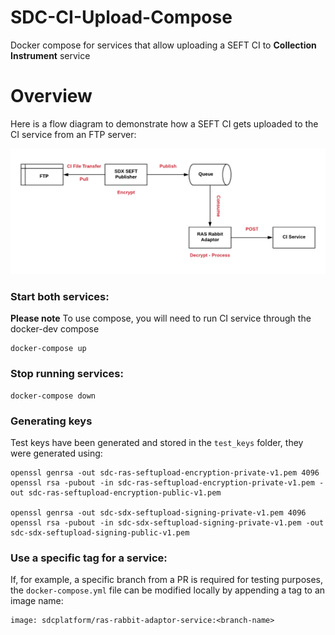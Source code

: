 # SDC-CI-Upload-Compose
Docker compose for services that allow uploading a SEFT CI to **Collection Instrument** service

# Overview
Here is a flow diagram to demonstrate how a SEFT CI gets uploaded to the CI service from an FTP server:

![SEFT CI Upload Diagram](seft-ci-upload-diagram.png "SEFT CI Upload Diagram")

### Start both services:

**Please note**
To use compose, you will need to run CI service through the docker-dev compose
```
docker-compose up
```

### Stop running services:
```
docker-compose down
```

### Generating keys
 
Test keys have been generated and stored in the `test_keys` folder, they were generated using:
```
openssl genrsa -out sdc-ras-seftupload-encryption-private-v1.pem 4096
openssl rsa -pubout -in sdc-ras-seftupload-encryption-private-v1.pem -out sdc-ras-seftupload-encryption-public-v1.pem

openssl genrsa -out sdc-sdx-seftupload-signing-private-v1.pem 4096
openssl rsa -pubout -in sdc-sdx-seftupload-signing-private-v1.pem -out sdc-sdx-seftupload-signing-public-v1.pem
```

### Use a specific tag for a service:

If, for example, a specific branch from a PR is required for testing purposes,
the `docker-compose.yml` file can be modified locally by appending a tag to an image name:

```
image: sdcplatform/ras-rabbit-adaptor-service:<branch-name>
```